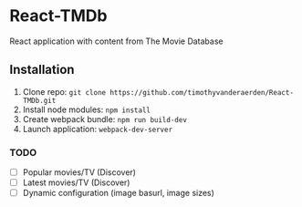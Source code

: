 # React-TMDb
React application with content from The Movie Database

## Installation ##
1. Clone repo:
    `git clone https://github.com/timothyvanderaerden/React-TMDb.git`
1. Install node modules:
    `npm install`
2. Create webpack bundle:
    `npm run build-dev`
3. Launch application:
    `webpack-dev-server`
    
### TODO ###
- [ ] Popular movies/TV (Discover)
- [ ] Latest movies/TV (Discover)
- [ ] Dynamic configuration (image basurl, image sizes)
